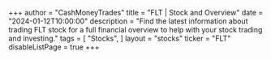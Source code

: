 +++
author = "CashMoneyTrades"
title = "FLT | Stock and Overview"
date = "2024-01-12T10:00:00"
description = "Find the latest information about trading FLT stock for a full financial overview to help with your stock trading and investing."
tags = [
   "Stocks",
]
layout = "stocks"
ticker = "FLT"
disableListPage = true
+++
